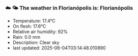 ### ☁️ 🌤️  The weather in Florianópolis is: Florianópolis

- Temperature: 17.4°C
- On flesh: 17.6°C
- Relative air humidity: 92%
- Rain: 0.0 mm
- Description: Clear sky
- last updated: 2025-06-04T03:14:48.010890
